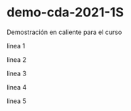 # demo-cda-2021-1S
Demostración en caliente para el curso

linea 1

linea 2

linea 3

linea 4

linea 5
